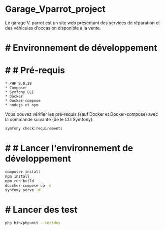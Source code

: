 # Garage_Vparrot_project

Le garage V. parrot est un site web présentant des services de réparation et des véhicules d'occasion disponible à la vente.

# # Environnement de développement

# # # Pré-requis

    * PHP 8.0.28
    * Composer
    * Symfony CLI
    * Docker
    * Docker-compose
    * nodejs et npm

Vous pouvez vérifier les pré-requis (sauf Docker et Docker-compose) avec la commande
suivante (de le CLI Symfony):

```bash
symfony check:requirements
```

# # # Lancer l'environnement de développement

```bash
composer install
npm install
npm run build
doccker-compose up -d
synfomy serve -d
```

# # Lancer des test

```bash
php bin/phpunit --testdox
```
